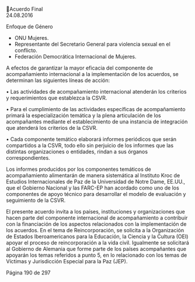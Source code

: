 Acuerdo Final  
24.08.2016  

Enfoque de Género 

- ONU Mujeres. 
- Representante del Secretario General 
para violencia sexual en el conflicto. 
- Federación 
Democrática 
Internacional de Mujeres. 

 
A  efectos  de  garantizar  la  mayor  eficacia  del  componente  de  acompañamiento  internacional  a  la 
implementación de los acuerdos, se determinan las siguientes líneas de acción: 
 
• Las actividades de acompañamiento internacional atenderán los criterios y requerimientos que 
establezca la CSVR. 
 
• Para  el  cumplimiento  de  las  actividades  específicas  de  acompañamiento  primará  la 
especialización temática y la plena articulación de los acompañantes mediante el establecimiento 
de una instancia de integración que atenderá los criterios de la CSVR. 
 
• Cada componente temático elaborará informes periódicos que serán compartidos a la CSVR, todo 
ello sin perjuicio de los informes que las distintas organizaciones o entidades, rindan a sus órganos 
correspondientes. 
 
Los  informes  producidos  por  los  componentes  temáticos  de  acompañamiento  alimentarán  de  manera 
sistemática al Instituto Kroc de Estudios Internacionales de Paz de la Universidad de Notre Dame, EE.UU., 
que el Gobierno Nacional y las FARC-EP han acordado como uno de los componentes de apoyo técnico 
para desarrollar el modelo de evaluación y seguimiento de la CSVR.   
 
El presente acuerdo invita a los países, instituciones y organizaciones que hacen parte del componente 
internacional  de  acompañamiento  a  contribuir  con  la  financiación  de  los  aspectos  relacionados  con  la 
implementación de los acuerdos. En el tema de Reincorporación, se solicita a la Organización de Estados 
Iberoamericanos para la Educación, la Ciencia y la Cultura (OEI) apoyar el proceso de reincorporación a la 
vida civil. Igualmente se solicitará al Gobierno de Alemania que forme parte de los países acompañantes 
que apoyarán los temas referidos a punto 5, en lo relacionado con los temas de Víctimas y Jurisdicción 
Especial para la Paz (JEP). 
 
 
 
 
 
 
 
 
 
Página 190 de 297 
 

